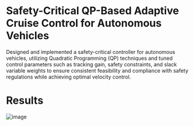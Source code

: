 # **Safety-Critical QP-Based Adaptive Cruise Control for Autonomous Vehicles**
Designed and implemented a safety-critical controller for autonomous vehicles, utilizing Quadratic Programming (QP) techniques and tuned control parameters such as tracking gain, safety constraints, and slack variable weights to ensure consistent feasibility and compliance with safety regulations while achieving optimal velocity control.
# Results

![image](https://github.com/srushtihippargi/ACC/assets/146058344/7e441ab6-08cd-4901-9aec-41fac32f2b62)
